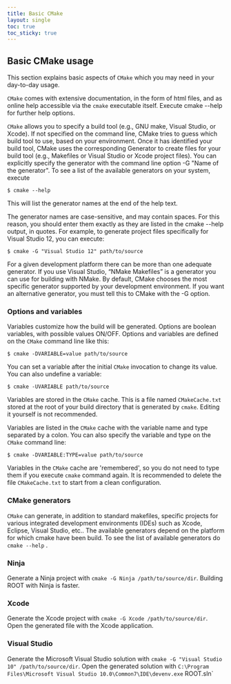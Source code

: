 ```yaml
---
title: Basic CMake
layout: single
toc: true
toc_sticky: true
---
```


## Basic CMake usage
This section explains basic aspects of `CMake` which you may need in your day-to-day usage.

`CMake` comes with extensive documentation, in the form of html files, and as online help accessible via the `cmake` executable itself. Execute cmake --help for further help options.

`CMake` allows you to specify a build tool (e.g., GNU make, Visual Studio, or Xcode). If not specified on the command line, CMake tries to guess which build tool to use, based on your environment. Once it has identified your build tool, CMake uses the corresponding Generator to create files for your build tool (e.g., Makefiles or Visual Studio or Xcode project files). You can explicitly specify the generator with the command line option -G "Name of the generator". To see a list of the available generators on your system, execute

    $ cmake --help

This will list the generator names at the end of the help text.

The generator names are case-sensitive, and may contain spaces. For this reason, you should enter them exactly as they are listed in the cmake --help output, in quotes. For example, to generate project files specifically for Visual Studio 12, you can execute:

    $ cmake -G "Visual Studio 12" path/to/source

For a given development platform there can be more than one adequate generator. If you use Visual Studio, “NMake Makefiles” is a generator you can use for building with NMake. By default, CMake chooses the most specific generator supported by your development environment. If you want an alternative generator, you must tell this to CMake with the -G option.

### Options and variables
Variables customize how the build will be generated. Options are boolean variables, with possible values ON/OFF. Options and variables are defined on the `CMake` command line like this:

    $ cmake -DVARIABLE=value path/to/source
You can set a variable after the initial `CMake` invocation to change its value. You can also undefine a variable:

    $ cmake -UVARIABLE path/to/source
Variables are stored in the `CMake` cache. This is a file named `CMakeCache.txt` stored at the root of your build directory that is generated by `cmake`. Editing it yourself is not recommended.

Variables are listed in the `CMake` cache with the variable name and type separated by a colon. You can also specify the variable and type on the `CMake` command line:

    $ cmake -DVARIABLE:TYPE=value path/to/source

Variables in the `CMake` cache are 'remembered', so you do not need to type them if you execute `cmake` command again. It is recommended to delete the file `CMakeCache.txt` to start from a clean configuration.

### CMake generators
`CMake` can generate, in addition to standard makefiles, specific projects for various integrated development environments (IDEs) such as Xcode, Eclipse, Visual Studio, etc.. The available generators depend on the platform for which cmake have been build. To see the list of available generators do `cmake --help` .

### Ninja
Generate a Ninja project with `cmake -G Ninja /path/to/source/dir`. Building ROOT with Ninja is faster.

### Xcode
Generate the Xcode project with `cmake -G Xcode /path/to/source/dir`. Open the generated file with the Xcode application.

### Visual Studio
Generate the Microsoft Visual Studio solution with `cmake -G "Visual Studio 10" /path/to/source/dir`. Open the generated solution with `C:\Program Files\Microsoft Visual Studio 10.0\Common7\IDE\devenv.exe` ROOT.sln`

